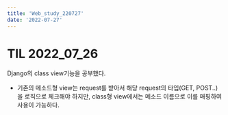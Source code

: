 ```yaml
---
title: 'Web_study_220727'
date: '2022-07-27'
---
```


# TIL 2022_07_26
Django의 class view기능을 공부했다. 
- 기존의 메소드형 view는 request를 받아서 해당 request의 타입(GET, POST..)을 로직으로 체크해야 하지만, class형 view에서는 메소드 이름으로 이를 매핑하여 사용이 가능하다.


